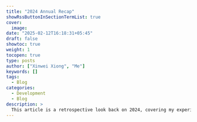 ```yaml
---
title: "2024 Annual Recap"
showRssButtonInSectionTermList: true
cover:
  image: 
date: "2025-02-12T16:18:31+05:45"
draft: false
showtoc: true
weight: 1
tocopen: true
type: posts
author: ["Xinwei Xiong", "Me"]
keywords: []
tags:
  - Blog
categories:
  - Development
  - Blog
description: >
  This article is a retrospective look back on 2024, covering my experiences and reflections on travel, product development, personal growth, and more. By sharing my journey and insights, I hope to inspire both myself and my readers to explore new ideas and perspectives.
---
```


